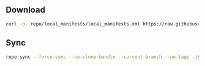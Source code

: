 ## Download
```bash
curl -o .repo/local_manifests/local_manifests.xml https://raw.githubusercontent.com/RT1648/local_manifestt/main/manifest.xml --create-dirs
```
## Sync
```bash
repo sync --force-sync --no-clone-bundle --current-branch --no-tags -j$(nproc --all)
```
